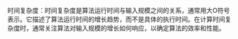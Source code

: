 时间复杂度：时间复杂度是算法运行时间与输入规模之间的关系，通常用大O符号表示。它描述了算法运行时间的增长趋势，而不是具体的执行时间。在计算时间复杂度时，通常关注算法对输入规模的增长如何响应，以确定算法的效率和性能。
